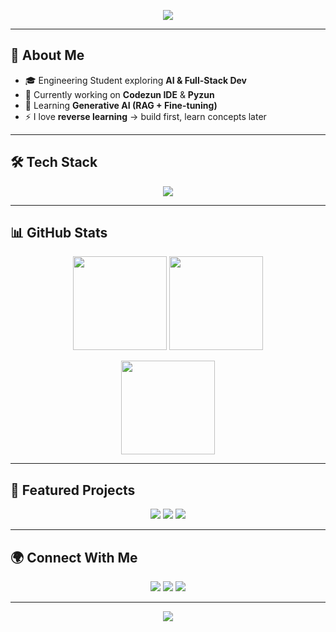 <!-- Visually Appealing GitHub Profile README -->

<!-- Banner / Header -->
<p align="center">
  <img src="https://capsule-render.vercel.app/api?type=waving&color=gradient&height=200&section=header&text=Hi%20👋,%20I'm%20Taizun&fontSize=50&fontAlignY=35&animation=twinkling&fontColor=fff"/>
</p>

---

## 💫 About Me  
- 🎓 Engineering Student exploring **AI & Full-Stack Dev**  
- 🚀 Currently working on **Codezun IDE** & **Pyzun**  
- 🌱 Learning **Generative AI (RAG + Fine-tuning)**  
- ⚡ I love **reverse learning** → build first, learn concepts later  

---

## 🛠️ Tech Stack  
<p align="center">
  <img src="https://skillicons.dev/icons?i=python,cpp,js,ts,react,nextjs,nodejs,tailwind,docker,vercel,git,github,vscode&perline=6" />
</p>

---

## 📊 GitHub Stats  
<p align="center">
  <img src="https://github-readme-stats.vercel.app/api?username=taizun&show_icons=true&theme=tokyonight&hide_border=true" height="150"/>
  <img src="https://github-readme-streak-stats.herokuapp.com/?user=taizun&theme=tokyonight&hide_border=true" height="150"/>
</p>
<p align="center">
  <img src="https://github-readme-stats.vercel.app/api/top-langs/?username=taizun&layout=compact&theme=tokyonight&hide_border=true" height="150"/>
</p>

---

## 🚀 Featured Projects  
<p align="center">
  <a href="#"><img src="https://img.shields.io/badge/Codezun-3D%20Online%20IDE-blueviolet?style=for-the-badge&logo=codeforces&logoColor=white"></a>
  <a href="#"><img src="https://img.shields.io/badge/Pyzun-Python%20IDE-brightgreen?style=for-the-badge&logo=python&logoColor=white"></a>
  <a href="#"><img src="https://img.shields.io/badge/Taizun%20AI-3D%20Multimodal%20Chat-orange?style=for-the-badge&logo=rocket&logoColor=white"></a>
</p>

---

## 🌍 Connect With Me  
<p align="center">
  <a href="https://linkedin.com/in/YOURUSERNAME"><img src="https://img.shields.io/badge/-LinkedIn-0A66C2?style=for-the-badge&logo=linkedin&logoColor=white"></a>
  <a href="https://twitter.com/YOURUSERNAME"><img src="https://img.shields.io/badge/-Twitter-1DA1F2?style=for-the-badge&logo=twitter&logoColor=white"></a>
  <a href="mailto:YOURMAIL@gmail.com"><img src="https://img.shields.io/badge/-Email-D14836?style=for-the-badge&logo=gmail&logoColor=white"></a>
</p>

---

<!-- Footer Wave -->
<p align="center">
  <img src="https://capsule-render.vercel.app/api?type=waving&color=gradient&height=120&section=footer"/>
</p>
